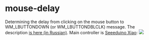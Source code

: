 # mouse-delay
 Determining the delay from clicking on the mouse button to WM_LBUTTONDOWN (or WM_LBUTTONDBLCLK) message. The description [is here (in Russian)](https://www.ixbt.com/printers/mouse-button-delay-method.html).
 Main controller is [Seeeduino Xiao](www.seeedstudio.com/Seeeduino-XIAO-Arduino-Microcontroller-SAMD21-Cortex-M0+-p-4426.html):
 ![]({{site.baseurl}}/https://github.com/KAlexK/mouse-delay/blob/main/pics/Seeeduino-XIAO-pin-out.jpg)
